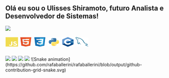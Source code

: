 ## Olá eu sou o Ulisses Shiramoto, futuro Analista e Desenvolvedor de Sistemas!


<a href="https://github.com/shiramotou-ads/github-readme-stats">
  <img height=180em src="https://github-readme-stats.vercel.app/api?username=shiramotou-ads&show_icons=true&theme=vision-friendly-dark&rank_icon=github&custom_title=Shiramoto's+Github+Stats" />
</a>


<!-- [![Harlok's WakaTime stats](https://github-readme-stats.vercel.app/api/wakatime?username=shiramotou-ads)](https://github.com/shiramotou-ads/github-readme-stats)

<a href="https://github.com/shiramotou-ads/convoychat">
  <img height=200 align="center" src="https://github-readme-stats.vercel.app/api/top-langs?username=shiramotou-ads&layout=compact&langs_count=8&card_width=320" />
</a>

<br>
<a href="https://github.com/shiramotou-ads/github-readme-stats">
  <img align="center" src="https://github-readme-stats.vercel.app/api/pin/?username=shiramotou-ads&repo=github-readme-stats" />
</a>
<a href="https://github.com/shiramotou-ads/convoychat">
  <img align="center" src="&repo=convoychat" />
</a>
-->

<div style="display: inline_block"><br>
  <img align="center" alt="Lyek-JS" height="30" width="40" src="https://raw.githubusercontent.com/devicons/devicon/master/icons/javascript/javascript-plain.svg">
  <img align="center" alt="Lyek-HTML" height="30" width="40" src="https://raw.githubusercontent.com/devicons/devicon/master/icons/html5/html5-original.svg">
  <img align="center" alt="Lyek-CSS" height="30" width="40" src="https://raw.githubusercontent.com/devicons/devicon/master/icons/css3/css3-original.svg">
  <img align="center" alt="Lyek-Python" height="30" width="40" src="https://raw.githubusercontent.com/devicons/devicon/master/icons/python/python-original.svg">
  <img align="center" alt="Lyek-Cpp" height="30" width="40" src="https://raw.githubusercontent.com/devicons/devicon/master/icons/cplusplus/cplusplus-original.svg">
  <img align="center" alt="Lyek-MySql" height="30" width="40" src="https://raw.githubusercontent.com/devicons/devicon/master/icons/mysql/mysql-original.svg">
</div>
  
  ##
 
<div> 
  <a href="https://instagram.com/shiramotou" target="_blank"><img src="https://img.shields.io/badge/-Instagram-%23E4405F?style=for-the-badge&logo=instagram&logoColor=white" target="_blank"></a>
 	<a href="https://www.twitch.tv/lyek_shiramoto" target="_blank"><img src="https://img.shields.io/badge/Twitch-9146FF?style=for-the-badge&logo=twitch&logoColor=white" target="_blank"></a>
  <a href = "mailto:contato@shiramoto.com.br"><img src="https://img.shields.io/badge/-Gmail-%23333?style=for-the-badge&logo=gmail&logoColor=white" target="_blank"></a>
  <a href="https://www.linkedin.com/in/shiramotou" target="_blank"><img src="https://img.shields.io/badge/-LinkedIn-%230077B5?style=for-the-badge&logo=linkedin&logoColor=white" target="_blank"></a> 
   ![Snake animation](https://github.com/rafaballerini/rafaballerini/blob/output/github-contribution-grid-snake.svg)
  
</div>
